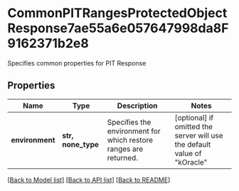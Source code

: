 # CommonPITRangesProtectedObjectResponse7ae55a6e057647998da8F9162371b2e8

Specifies common properties for PIT Response

## Properties
Name | Type | Description | Notes
------------ | ------------- | ------------- | -------------
**environment** | **str, none_type** | Specifies the environment for which restore ranges are returned. | [optional]  if omitted the server will use the default value of "kOracle"

[[Back to Model list]](../README.md#documentation-for-models) [[Back to API list]](../README.md#documentation-for-api-endpoints) [[Back to README]](../README.md)


